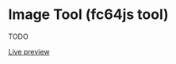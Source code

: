 # Image Tool (fc64js tool)

TODO

[Live preview](https://theinvader360.github.io/fc64js/tools/image-tool/)

